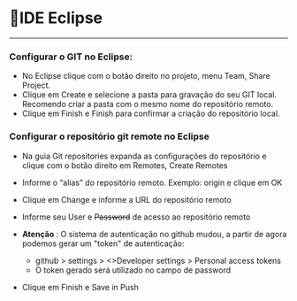 # :gem:IDE Eclipse

---

### Configurar o GIT no Eclipse:

* No Eclipse clique com o botão direito no projeto, menu Team, Share Project.
* Clique em Create e selecione a pasta para gravação do seu GIT local. Recomendo criar a pasta com o mesmo nome do repositório remoto.
* Clique em Finish e Finish para confirmar a criação do repositório local.

### Configurar o repositório git remote no Eclipse

* Na guia Git repositories expanda as configurações do repositório e clique com o botão direito em Remotes, Create Remotes

* Informe o “alias” do repositório remoto. Exemplo: origin e clique em OK

* Clique em Change e informe a URL do repositório remoto

* Informe seu User e <s>Password</s> de acesso ao repositório remoto 
* **Atenção** : O sistema de autenticação no github mudou, a partir de agora podemos gerar um "token" de autenticação:
  * github > settings > <>Developer settings > Personal access tokens
  * O token gerado será utilizado no campo de password

* Clique em Finish e Save in Push

